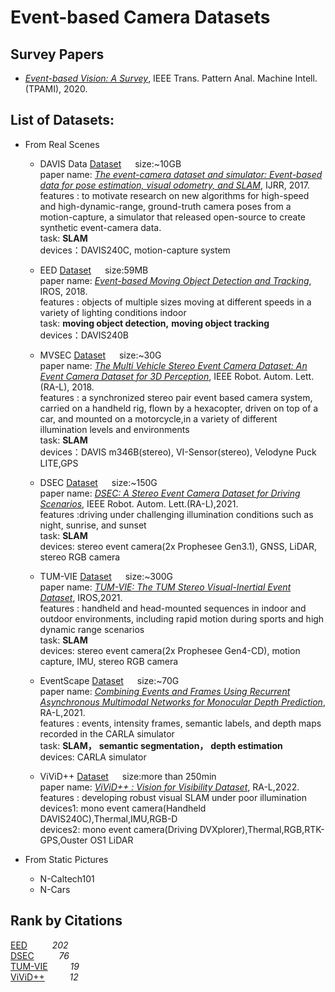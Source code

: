 # Event-based Camera Datasets

## Survey Papers
- _[Event-based Vision: A Survey](http://rpg.ifi.uzh.ch/docs/EventVisionSurvey.pdf)_, IEEE Trans. Pattern Anal. Machine Intell. (TPAMI), 2020.

## List of Datasets:
- From Real Scenes
    - <a name="DAVIS Data"></a> DAVIS Data  [Dataset](http://rpg.ifi.uzh.ch/davis_data.html) &emsp; size:~10GB <br>
    paper name: _[The event-camera dataset and simulator: Event-based data for pose estimation, visual odometry, and SLAM](https://journals.sagepub.com/doi/full/10.1177/0278364917691115)_, IJRR, 2017.<br>
    features :  to motivate research on new algorithms for high-speed and high-dynamic-range, ground-truth camera poses from a motion-capture,
    a simulator that released open-source to create synthetic event-camera data. <br>
    task: __SLAM__ <br>
    devices：DAVIS240C, motion-capture system
    
  - <a name="EED"></a> EED  [Dataset](http://prg.cs.umd.edu/BetterFlow.html) &emsp; size:59MB <br>
    paper name: _[Event-based Moving Object Detection and Tracking](https://ieeexplore.ieee.org/abstract/document/8593805)_, IROS, 2018.<br>
    features :  objects of multiple sizes moving at different speeds in a variety of lighting conditions indoor <br>
    task: __moving object detection,__ __moving object tracking__<br>
    devices：DAVIS240B
    
  - <a name="MVSEC"></a> MVSEC  [Dataset](https://daniilidis-group.github.io/mvsec) &emsp; size:~30G <br>
    paper name: _[The Multi Vehicle Stereo Event Camera Dataset: An Event Camera Dataset for 3D Perception](https://ieeexplore.ieee.org/abstract/document/8288670)_, IEEE Robot. Autom. Lett.(RA-L), 2018.<br>
    features :  a synchronized stereo pair event based camera system, carried on a handheld rig, flown by a hexacopter, driven on top of a car, and mounted on a motorcycle,in a variety of different illumination levels and environments <br>
    task: __SLAM__ <br>
    devices：DAVIS m346B(stereo), VI-Sensor(stereo), Velodyne Puck LITE,GPS
    
  - <a name="DSEC"></a> DSEC  [Dataset](http://rpg.ifi.uzh.ch/dsec.html) &emsp; size:~150G <br>
    paper name: _[DSEC: A Stereo Event Camera Dataset for Driving Scenarios](https://ieeexplore.ieee.org/abstract/document/9387069)_, IEEE Robot. Autom. Lett.(RA-L),2021. <br>
    features :driving under challenging illumination conditions such as night, sunrise, and sunset <br>
    task: __SLAM__ <br>
    devices: stereo event camera(2x Prophesee Gen3.1), GNSS, LiDAR, stereo RGB camera
    
  - <a name="TUM-VIE"></a> TUM-VIE  [Dataset](https://go.vision.in.tum.de/tumvie) &emsp; size:~300G <br>
    paper name: _[TUM-VIE: The TUM Stereo Visual-Inertial Event Dataset](https://ieeexplore.ieee.org/abstract/document/9636728)_, IROS,2021.
    <br>
    features : handheld and head-mounted sequences in indoor and outdoor environments, including rapid motion during sports and high dynamic range scenarios <br>
    task: __SLAM__<br>
    devices: stereo event camera(2x Prophesee Gen4-CD), motion capture, IMU, stereo RGB camera 
    
  - <a name="EventScape"></a> EventScape  [Dataset](http://rpg.ifi.uzh.ch/RAMNet.html) &emsp; size:~70G <br>
    paper name: _[Combining Events and Frames Using Recurrent Asynchronous Multimodal Networks for Monocular Depth Prediction](https://ieeexplore.ieee.org/abstract/document/9359329)_, RA-L,2021.
    <br>
    features : events, intensity frames, semantic labels, and depth maps recorded in the CARLA simulator <br>
    task: __SLAM，__ __semantic segmentation，__ __depth estimation__<br>
    devices:  CARLA simulator
    
  - <a name="ViViD++"></a> ViViD++  [Dataset](https://visibilitydataset.github.io/) &emsp; size:more than 250min <br>
    paper name: _[ViViD++ : Vision for Visibility Dataset](https://ieeexplore.ieee.org/abstract/document/9760091)_, RA-L,2022.
    <br>
    features : developing robust visual SLAM under poor illumination <br>
    devices1: mono event camera(Handheld DAVIS240C),Thermal,IMU,RGB-D <br>
    devices2: mono event camera(Driving DVXplorer),Thermal,RGB,RTK-GPS,Ouster OS1 LiDAR 
    
- From Static Pictures
  - N-Caltech101
  - N-Cars

## Rank by Citations
[EED](#EED)       &emsp; &emsp;     _202_ <br>
[DSEC](#DSEC)      &emsp; &emsp;    _76_ <br>
[TUM-VIE](#TUM-VIE)&emsp; &emsp;    _19_ <br>
[ViViD++](#ViViD++)  &emsp; &emsp;  _12_ <br>
